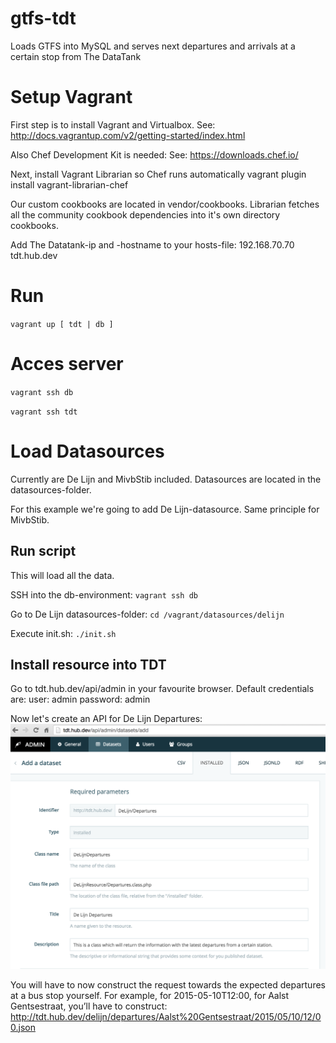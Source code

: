 # gtfs-tdt
Loads GTFS into MySQL and serves next departures and arrivals at a certain stop from The DataTank

# Setup Vagrant

First step is to install Vagrant and Virtualbox.
See: http://docs.vagrantup.com/v2/getting-started/index.html

Also Chef Development Kit is needed:
See: https://downloads.chef.io/

Next, install Vagrant Librarian so Chef runs automatically
vagrant plugin install vagrant-librarian-chef

Our custom cookbooks are located in vendor/cookbooks.
Librarian fetches all the community cookbook dependencies into it's own directory cookbooks.

Add The Datatank-ip and -hostname to your hosts-file:
192.168.70.70	tdt.hub.dev

# Run

`vagrant up [ tdt | db ]`

# Acces server 

`vagrant ssh db`

`vagrant ssh tdt`

# Load Datasources 
Currently are De Lijn and MivbStib included.
Datasources are located in the datasources-folder.

For this example we're going to add De Lijn-datasource. Same principle for MivbStib.

## Run script
This will load all the data.

SSH into the db-environment:
`vagrant ssh db`

Go to De Lijn datasources-folder:
`cd /vagrant/datasources/delijn`

Execute init.sh:
`./init.sh`

## Install resource into TDT
Go to tdt.hub.dev/api/admin in your favourite browser.
Default credentials are:
user: admin
password: admin

Now let's create an API for De Lijn Departures:
![Picture of Adding Departure API for De Lijn](https://raw.githubusercontent.com/brechtvdv/gtfs-tdt/master/assets/AddDeLijnDepartures.png "Add Departure")

You will have to now construct the request towards the expected departures at a bus stop yourself. For example, for 2015-05-10T12:00, for Aalst Gentsestraat, you’ll have to construct: http://tdt.hub.dev/delijn/departures/Aalst%20Gentsestraat/2015/05/10/12/00.json



